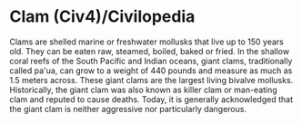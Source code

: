 # Clam (Civ4)/Civilopedia

Clams are shelled marine or freshwater mollusks that live up to 150 years old. They can be eaten raw, steamed, boiled, baked or fried. In the shallow coral reefs of the South Pacific and Indian oceans, giant clams, traditionally called pa'ua, can grow to a weight of 440 pounds and measure as much as 1.5 meters across. These giant clams are the largest living bivalve mollusks.
Historically, the giant clam was also known as killer clam or man-eating clam and reputed to cause deaths. Today, it is generally acknowledged that the giant clam is neither aggressive nor particularly dangerous.